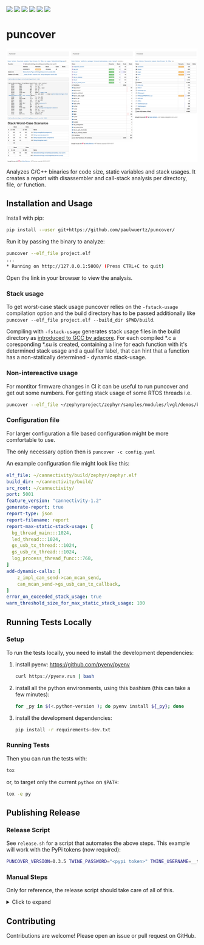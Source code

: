 [![](https://img.shields.io/badge/GitHub-HBehrens/puncover-8da0cb?style=flat-square&logo=github)](https://github.com/HBehrens/puncover)
[![](https://img.shields.io/github/actions/workflow/status/HBehrens/puncover/ci.yml?style=flat-square&branch=master)](https://github.com/HBehrens/puncover/actions?query=branch%3Amaster+)
[![](https://img.shields.io/codecov/c/github/HBehrens/puncover/master?style=flat-square)](https://codecov.io/gh/HBehrens/puncover)
[![](https://img.shields.io/pypi/v/puncover?style=flat-square)](https://pypi.org/project/puncover)
[![](https://img.shields.io/pypi/pyversions/puncover?style=flat-square)](https://pypi.org/project/puncover)
[![](https://img.shields.io/github/license/HBehrens/puncover?color=blue&style=flat-square)](https://github.com/HBehrens/puncover)

# puncover

![](https://raw.githubusercontent.com/HBehrens/puncover/master/images/overview.png)

Analyzes C/C++ binaries for code size, static variables and stack usages. It
creates a report with disassembler and call-stack analysis per directory, file,
or function.

## Installation and Usage

Install with pip:

```bash
pip install --user git+https://github.com/paulwuertz/puncover/
```

Run it by passing the binary to analyze:

```bash
puncover --elf_file project.elf
...
* Running on http://127.0.0.1:5000/ (Press CTRL+C to quit)
```

Open the link in your browser to view the analysis.

### Stack usage

To get worst-case stack usage puncover relies on the `-fstack-usage` compilation option and the build directory has to be passed additionally like `puncover --elf_file project.elf --build_dir $PWD/build`.

Compiling with `-fstack-usage` generates stack usage files in the build directory as [introduced to GCC by adacore](https://www.adacore.com/uploads/techPapers/Stack_Analysis.pdf). For each compiled *.c a coresponding *.su is created, containing a line for each function with it's determined stack usage and a qualifier label, that can hint that a function has a non-statically determined - dynamic stack-usage.

### Non-intereactive usage

For montitor firmware changes in CI it can be useful to run puncover and get out some numbers. For getting stack usage of some RTOS threads i.e.

```bash
puncover --elf_file ~/zephyrproject/zephyr/samples/modules/lvgl/demos/build/zephyr/zephyr.elf --build_dir ~/zephyrproject/zephyr/samples/modules/lvgl/demos/build/ --generate-report --report-max-static-stack-usage ready_thread --report-max-static-stack-usage shell_thread --report-max-static-stack-usage main --report-max-static-stack-usage unready_thread --report-max-static-stack-usage bg_thread_main --no-interactive
```

### Configuration file

For larger configuration a file based configuration might be more comfortable to use.

The only necessary option then is `puncover -c config.yaml`

An example configuration file might look like this:

```yaml
elf_file: ~/cannectivity/build/zephyr/zephyr.elf
build_dir: ~/cannectivity/build/
src_root: ~/cannectivity/
port: 5001
feature_version: "cannectivity-1.2"
generate-report: true
report-type: json
report-filename: report
report-max-static-stack-usage: [
  bg_thread_main:::1024,
  led_thread:::1024,
  gs_usb_tx_thread:::1024,
  gs_usb_rx_thread:::1024,
  log_process_thread_func:::768,
]
add-dynamic-calls: [
    z_impl_can_send->can_mcan_send,
    can_mcan_send->gs_usb_can_tx_callback,
]
error_on_exceeded_stack_usage: true
warn_threshold_size_for_max_static_stack_usage: 100
```

## Running Tests Locally

### Setup

To run the tests locally, you need to install the development dependencies:

1. install pyenv: https://github.com/pyenv/pyenv

   ```bash
   curl https://pyenv.run | bash
   ```

2. install all the python environments, using this bashism (this can take a few
   minutes):

   ```bash
   for _py in $(<.python-version ); do pyenv install ${_py}; done
   ```

3. install the development dependencies:

   ```bash
   pip install -r requirements-dev.txt
   ```

### Running Tests

Then you can run the tests with:

```bash
tox
```

or, to target only the current `python` on `$PATH`:

```bash
tox -e py
```

## Publishing Release

### Release Script

See `release.sh` for a script that automates the above steps. This example will
work with the PyPi tokens (now required):

```bash
PUNCOVER_VERSION=0.3.5 TWINE_PASSWORD="<pypi token>" TWINE_USERNAME=__token__ ./release.sh
```

### Manual Steps

Only for reference, the release script should take care of all of this.

<details><summary>Click to expand</summary>

1. Update the version in `puncover/__version__.py`.
2. Commit the version update:

   ```bash
   git add . && git commit -m "Bump version to x.y.z"
   ```

3. Create an annotated tag:

   ```bash
   git tag -a {-m=,}x.y.z
   ```

4. Push the commit and tag:

   ```bash
   git push && git push --tags
   ```

5. Either wait for the GitHub Action to complete and download the release
   artifact for uploading: https://github.com/HBehrens/puncover/actions OR Build
   the package locally: `python setup.py sdist bdist_wheel`

6. Upload the package to PyPI:

   ```bash
   twine upload dist/*
   ```

7. Create GitHub releases:

   - `gh release create --generate-notes x.y.z`
   - attach the artifacts to the release too: `gh release upload x.y.z dist/*`

</details>

## Contributing

Contributions are welcome! Please open an issue or pull request on GitHub.
